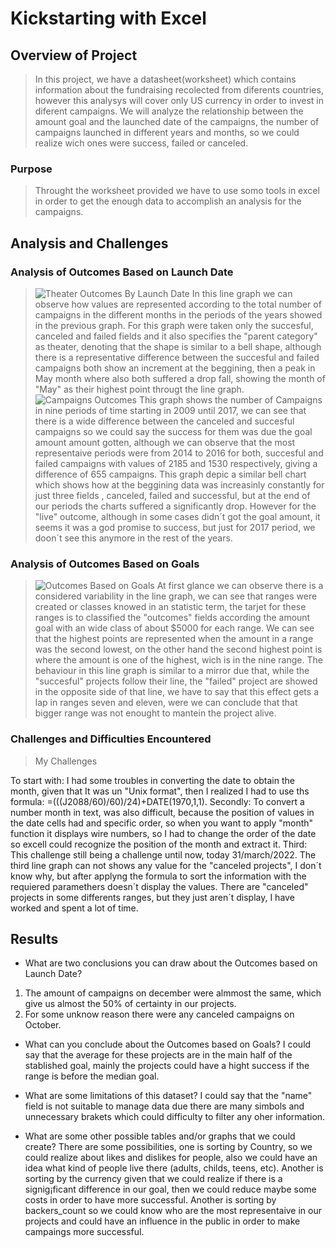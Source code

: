 # Kickstarting with Excel

## Overview of Project
> In this project, we have a datasheet(worksheet) which contains information about the fundraising recolected from diferents countries, however this analysys will cover only US currency in order to invest in diferent campaigns.
We will analyze the relationship between the amount goal and the launched date of the campaigns, the number of campaigns launched in different years and months, so we could realize wich ones were success, failed or canceled. 

### Purpose
> Throught the worksheet provided we have to use somo tools in excel in order to get the enough data to accomplish an analysis for the campaigns.
## Analysis and Challenges
### Analysis of Outcomes Based on Launch Date
> ![Theater Outcomes By Launch Date](/Users/Fabiola/Desktop/Data/Challenges/Resources/Theater_Outcomes_vs_Launch.png)
In this line graph we can observe how values are represented according to the total number of campaigns in the different months in the periods of the years showed in the previous graph. For this graph were taken only the succesful, canceled and failed fields and it also specifies the "parent category" as theater, denoting that the shape is similar to a bell shape, although there is a representative difference between the succesful and failed campaigns both show an increment at the beggining, then a peak in May month where also both suffered a drop fall, showing the month of "May" as their highest point througt the line graph.
> ![Campaigns Outcomes](/Users/Fabiola/Desktop/Data/Challenges/Resources)
This graph shows the number of Campaigns in nine periods of time starting in 2009 until 2017, we can see that there is a wide difference between the canceled and succesful campaigns so we could say the success for them was due the goal amount   amount gotten, although we can observe that the most representaive periods were from 2014 to 2016 for both, succesful and failed campaigns with values of 2185 and 1530 respectively, giving a difference of 655 campaigns. This graph depic a similar bell chart which shows how at the beggining data was increasinly constantly for just three fields , canceled, failed and successful, but at the end of our periods the charts suffered a significantly drop. However for the "live" outcome, although in some cases didn´t got the goal amount, it seems it was a god promise to success, but just for 2017 period, we doon´t see this anymore in the rest of the years.

### Analysis of Outcomes Based on Goals
> ![Outcomes Based on Goals](/Users/Fabiola/Desktop/Data/Challenges/Resources)
At first glance we can observe there is a considered variability in the line graph, we can see that ranges were created or classes knowed in an statistic term, the tarjet for these ranges is to classified the "outcomes" fields according the amount goal with an wide class of about $5000 for each range. We can see that the highest points are represented when the amount in a range was the second lowest, on the other hand the second highest point is where the amount is one of the highest, wich is in the nine range. The behaviour in this line graph is similar to a mirror due that, while the "succesful" projects follow their line, the "failed" project are showed in the opposite side of that line, we have to say that this effect gets a lap in ranges seven and eleven, were we can conclude that that bigger range was not enought to mantein the project alive.

### Challenges and Difficulties Encountered
> My Challenges
> 
To start with: I had some troubles in converting the date to obtain the month, given that It was un "Unix format", then I realized I had to use ths formula: =(((J2088/60)/60)/24)+DATE(1970,1,1).
Secondly: To convert a number month in text, was also difficult, because the position of values in the date cells had and specific order, so when you want to apply "month" function it displays wire numbers, so I had to change the order of the date so excell could recognize the position of the month and extract it. 
Third: This challenge still being a challenge until now, today 31/march/2022. The third line graph can not shows any value for the "canceled projects", I don´t know why, but after applyng the formula to sort the information with the requiered paramethers doesn´t display the values. There are "canceled" projects in some differents ranges, but they just aren´t display, I have worked and spent a lot of time. 
## Results

- What are two conclusions you can draw about the Outcomes based on Launch Date?
1.  The amount of campaigns on december were almmost the same, which give us almost the 50% of certainty in our projects.
2.  For some unknow reason there were any canceled campaigns on October.

- What can you conclude about the Outcomes based on Goals?
I could say that the average for these projects are in the main half of the stablished goal, mainly the projects could have a hight success if the range is before the median goal.
- What are some limitations of this dataset?
I could say that the "name" field is not suitable to manage data due there are many simbols and unnecessary brakets which could difficulty to filter any oher information.

- What are some other possible tables and/or graphs that we could create?
There are some possibilities, one is sorting by Country, so we could realize about likes and dislikes for people, also we could have an idea what kind of people live there (adults, childs, teens, etc).
Another is sorting by the currency  given that we could realize if there is a signig¡ficant difference in our goal, then we could reduce maybe some costs in order to have more successful.
Another is sorting by backers_count so we could know who are the most representaive in our projects and could have an influence in the public in order to make campaings more successful.
